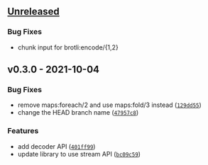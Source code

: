 <a name="unreleased"></a>
## [Unreleased]

### Bug Fixes
- chunk input for brotli:encode/{1,2}


<a name="v0.3.0"></a>
## v0.3.0 - 2021-10-04
### Bug Fixes
- remove maps:foreach/2 and use maps:fold/3 instead ([`129dd55`](https://github.com/yjh0502/erl-brotli/commit/129dd557b87360af447adabae079fc58811ce488))
- change the HEAD branch name ([`47957c8`](https://github.com/yjh0502/erl-brotli/commit/47957c81058e2d4ceacd51bb2594ff36908c7fe1))

### Features
- add decoder API ([`401ff99`](https://github.com/yjh0502/erl-brotli/commit/401ff99e8bbc6ec3b4258d568835d1f673493644))
- update library to use stream API ([`bc09c59`](https://github.com/yjh0502/erl-brotli/commit/bc09c5969ae4c5b45c07abdd3eb55cc8652fa0ec))


[Unreleased]: https://github.com/yjh0502/erl-brotli/compare/v0.3.0...HEAD
